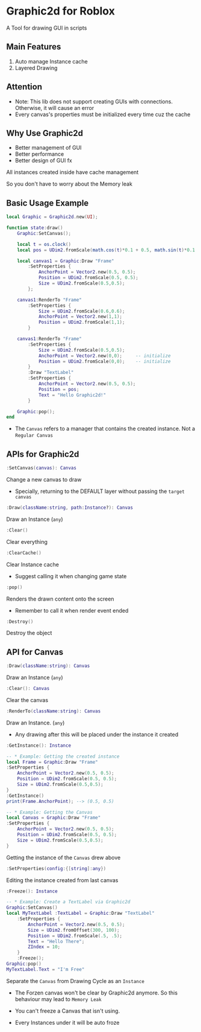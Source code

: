 # Graphic2d for Roblox

A Tool for drawing GUI in scripts

## Main Features

1. Auto manage Instance cache
2. Layered Drawing

## Attention

* Note: This lib does not support creating GUIs with connections.
Otherwise, it will cause an error
* Every canvas's properties must be initialized every time cuz the cache

## Why Use Graphic2d

* Better management of GUI
* Better performance
* Better design of GUI fx

All instances created inside have cache management

So you don't have to worry about the Memory leak

## Basic Usage Example

``` lua
local Graphic = Graphic2d.new(UI);

function state:draw()
    Graphic:SetCanvas();

    local t = os.clock()
    local pos = UDim2.fromScale(math.cos(t)*0.1 + 0.5, math.sin(t)*0.1 + 0.5);

    local canvas1 = Graphic:Draw "Frame"
        :SetProperties {
            AnchorPoint = Vector2.new(0.5, 0.5);
            Position = UDim2.fromScale(0.5, 0.5);
            Size = UDim2.fromScale(0.5,0.5);
        };

    canvas1:RenderTo "Frame"
        :SetProperties {
            Size = UDim2.fromScale(0.6,0.6);
            AnchorPoint = Vector2.new(1,1);
            Position = UDim2.fromScale(1,1);
        }

    canvas1:RenderTo "Frame"
        :SetProperties {
            Size = UDim2.fromScale(0.5,0.5);
            AnchorPoint = Vector2.new(0,0);     -- initialize
            Position = UDim2.fromScale(0,0);    -- initialize
        }
        :Draw "TextLabel"
        :SetProperties {
            AnchorPoint = Vector2.new(0.5, 0.5);
            Position = pos;
            Text = "Hello Graphic2d!"
        }

    Graphic:pop();
end
```

* The `Canvas` refers to a manager that contains the created instance. Not a `Regular Canvas`

## APIs for Graphic2d

``` lua
:SetCanvas(canvas): Canvas
```

Change a new canvas to draw

* Specially, returning to the DEFAULT layer without passing the `target canvas`

``` lua
:Draw(className:string, path:Instance?): Canvas
```

Draw an Instance (`any`)

``` lua
:Clear()
```

Clear everything

``` lua
:ClearCache()
```

Clear Instance cache

* Suggest calling it when changing game state

``` lua
:pop()
```

Renders the drawn content onto the screen

* Remember to call it when render event ended

``` lua
:Destroy()
```

Destroy the object

## API for Canvas

``` lua
:Draw(className:string): Canvas
```

Draw an Instance (`any`)

``` lua
:Clear(): Canvas
```

Clear the canvas

``` lua
:RenderTo(className:string): Canvas
```

Draw an Instance. (`any`)

* Any drawing after this will be placed under the instance it created

``` lua
:GetInstance(): Instance
```

``` lua
-- * Example: Getting the created instance
local Frame = Graphic:Draw "Frame"
:SetProperties {
    AnchorPoint = Vector2.new(0.5, 0.5);
    Position = UDim2.fromScale(0.5, 0.5);
    Size = UDim2.fromScale(0.5,0.5);
}
:GetInstance()
print(Frame.AnchorPoint); --> (0.5, 0.5)

-- * Example: Getting the Canvas
local Canvas = Graphic:Draw "Frame"
:SetProperties {
    AnchorPoint = Vector2.new(0.5, 0.5);
    Position = UDim2.fromScale(0.5, 0.5);
    Size = UDim2.fromScale(0.5,0.5);
}
```

Getting the instance of the `Canvas` drew above

``` lua
:SetProperties(config:{[string]:any})
```

Editing the instance created from last canvas

``` lua
:Freeze(): Instance
```

```lua
-- * Example: Create a TextLabel via Graphic2d
Graphic:SetCanvas()
local MyTextLabel :TextLabel = Graphic:Draw "TextLabel"
    :SetProperties {
        AnchorPoint = Vector2.new(0.5, 0.5);
        Size = UDim2.fromOffset(300, 100);
        Position = UDim2.fromScale(.5, .5);
        Text = "Hello There";
        ZIndex = 10;
    }
    :Freeze();
Graphic:pop()
MyTextLabel.Text = "I'm Free"
```

Separate the `Canvas` from Drawing Cycle as an `Instance`

* The Forzen canvas won't be clear by Graphic2d anymore. So this behaviour may lead to `Memory Leak`

* You can't freeze a Canvas that isn't using.

* Every Instances under it will be auto froze
